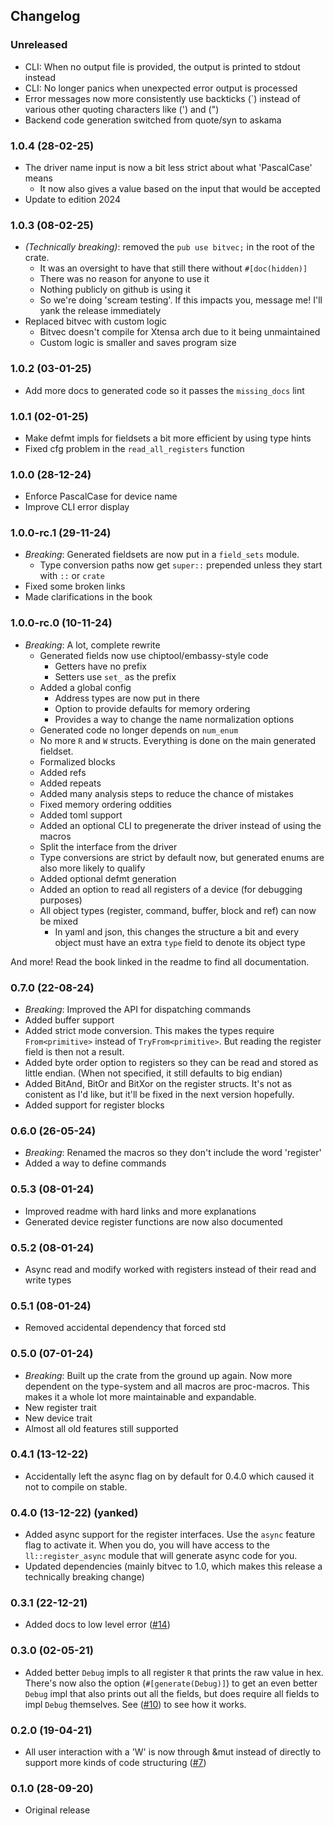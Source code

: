 ## Changelog

### Unreleased

- CLI: When no output file is provided, the output is printed to stdout instead
- CLI: No longer panics when unexpected error output is processed
- Error messages now more consistently use backticks (`) instead of various other quoting characters like (') and (")
- Backend code generation switched from quote/syn to askama

### 1.0.4 (28-02-25)

- The driver name input is now a bit less strict about what 'PascalCase' means
  - It now also gives a value based on the input that would be accepted
- Update to edition 2024

### 1.0.3 (08-02-25)

- *(Technically breaking)*: removed the `pub use bitvec;` in the root of the crate.
  - It was an oversight to have that still there without `#[doc(hidden)]`
  - There was no reason for anyone to use it
  - Nothing publicly on github is using it
  - So we're doing 'scream testing'. If this impacts you, message me! I'll yank the release immediately
- Replaced bitvec with custom logic
  - Bitvec doesn't compile for Xtensa arch due to it being unmaintained
  - Custom logic is smaller and saves program size

### 1.0.2 (03-01-25)

- Add more docs to generated code so it passes the `missing_docs` lint

### 1.0.1 (02-01-25)

- Make defmt impls for fieldsets a bit more efficient by using type hints
- Fixed cfg problem in the `read_all_registers` function

### 1.0.0 (28-12-24)

- Enforce PascalCase for device name
- Improve CLI error display

### 1.0.0-rc.1 (29-11-24)

- *Breaking*: Generated fieldsets are now put in a `field_sets` module.
  - Type conversion paths now get `super::` prepended unless they start with `::` or `crate`
- Fixed some broken links
- Made clarifications in the book

### 1.0.0-rc.0 (10-11-24)

- *Breaking*: A lot, complete rewrite
  - Generated fields now use chiptool/embassy-style code
    - Getters have no prefix
    - Setters use `set_` as the prefix
  - Added a global config
    - Address types are now put in there
    - Option to provide defaults for memory ordering
    - Provides a way to change the name normalization options
  - Generated code no longer depends on `num_enum`
  - No more `R` and `W` structs. Everything is done on the main generated fieldset.
  - Formalized blocks
  - Added refs
  - Added repeats
  - Added many analysis steps to reduce the chance of mistakes
  - Fixed memory ordering oddities
  - Added toml support
  - Added an optional CLI to pregenerate the driver instead of using the macros
  - Split the interface from the driver
  - Type conversions are strict by default now, but generated enums are also more likely to qualify
  - Added optional defmt generation
  - Added an option to read all registers of a device (for debugging purposes)
  - All object types (register, command, buffer, block and ref) can now be mixed
    - In yaml and json, this changes the structure a bit and every object must have an extra `type` field to denote its object type

And more! Read the book linked in the readme to find all documentation.

### 0.7.0 (22-08-24)

- *Breaking*: Improved the API for dispatching commands
- Added buffer support
- Added strict mode conversion. This makes the types require `From<primitive>` instead of `TryFrom<primitive>`.
  But reading the register field is then not a result.
- Added byte order option to registers so they can be read and stored as little endian. (When not specified, it still defaults to big endian)
- Added BitAnd, BitOr and BitXor on the register structs. It's not as conistent as I'd like, but it'll be fixed in the next version hopefully.
- Added support for register blocks

### 0.6.0 (26-05-24)

- *Breaking*: Renamed the macros so they don't include the word 'register'
- Added a way to define commands

### 0.5.3 (08-01-24)

- Improved readme with hard links and more explanations
- Generated device register functions are now also documented

### 0.5.2 (08-01-24)

- Async read and modify worked with registers instead of their read and write types

### 0.5.1 (08-01-24)

- Removed accidental dependency that forced std

### 0.5.0 (07-01-24)

- *Breaking*: Built up the crate from the ground up again.
  Now more dependent on the type-system and all macros are proc-macros.
  This makes it a whole lot more maintainable and expandable.
- New register trait
- New device trait
- Almost all old features still supported

### 0.4.1 (13-12-22)
- Accidentally left the async flag on by default for 0.4.0 which caused it not to compile on stable.
### 0.4.0 (13-12-22) (yanked)
- Added async support for the register interfaces. Use the `async` feature flag to activate it.
  When you do, you will have access to the `ll::register_async` module that will generate async code for you.
- Updated dependencies (mainly bitvec to 1.0, which makes this release a technically breaking change)

### 0.3.1 (22-12-21)
- Added docs to low level error ([#14](https://github.com/diondokter/device-driver/pull/10))
### 0.3.0 (02-05-21)
- Added better `Debug` impls to all register `R` that prints the raw value in hex.
  There's now also the option (`#[generate(Debug)]`) to get an even better `Debug` impl that also prints out all the fields,
  but does require all fields to impl `Debug` themselves.
  See ([#10](https://github.com/diondokter/device-driver/pull/10)) to see how it works.
### 0.2.0 (19-04-21)
- All user interaction with a 'W' is now through &mut instead of directly to support more kinds of code structuring ([#7](https://github.com/diondokter/device-driver/pull/7))
### 0.1.0 (28-09-20)
- Original release